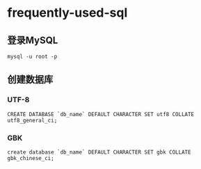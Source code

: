 # frequently-used-sql #

## 登录MySQL ##

	mysql -u root -p

## 创建数据库 ##

### UTF-8 ###

	CREATE DATABASE `db_name` DEFAULT CHARACTER SET utf8 COLLATE utf8_general_ci;

### GBK ###

	create database `db_name` DEFAULT CHARACTER SET gbk COLLATE gbk_chinese_ci;














